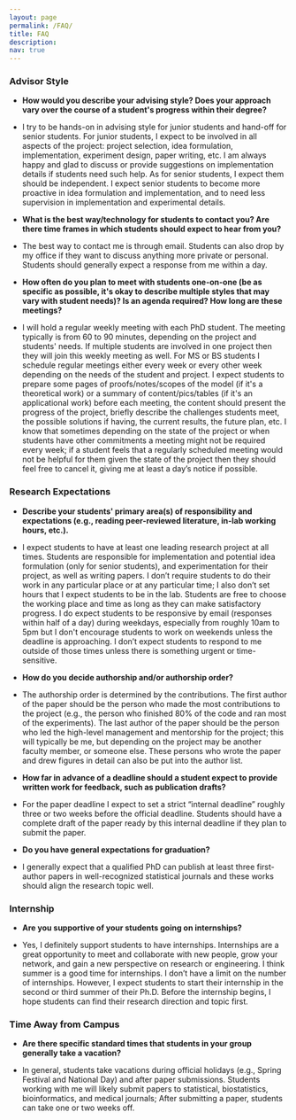 ```yaml
---
layout: page
permalink: /FAQ/
title: FAQ
description: 
nav: true
---
```


<div class="FAQ">
  
<h3>Advisor Style</h3> 
  
  <ul>
<li><p><b>How would you describe your advising style? Does your approach vary over the course of a student's progress within their degree?</b></p>
</li>
<li><p> I try to be hands-on in advising style for junior students and hand-off for senior students. For junior students, I expect to be involved in all aspects of the project: project selection, idea formulation, implementation, experiment design, paper writing, etc. I am always happy and glad to discuss or provide suggestions on implementation details if students need such help. As for senior students, I expect them should be independent. I expect senior students to become more proactive in idea formulation and implementation, and to need less supervision in implementation and experimental details. 
 </p>
</li>
</ul>
  
   <ul>
<li><p><b>What is the best way/technology for students to contact you? Are there time frames in which students should expect to hear from you?</b></p>
</li>
<li><p>The best way to contact me is through email. Students can also drop by my office if they want to discuss anything more private or personal. Students should generally expect a response from me within a day.  </p>
</li>
</ul>
  
    
<ul>
<li><p><b>How often do you plan to meet with students one-on-one (be as specific as possible, it's okay to describe multiple styles that may vary with student needs)? Is an agenda required? How long are these meetings?</b></p>
</li>
<li><p> I will hold a regular weekly meeting with each PhD student. The meeting typically is from 60 to 90 minutes, depending on the project and students' needs. If multiple students are involved in one project then they will join this weekly meeting as well. For MS or BS students I schedule regular meetings either every week or every other week depending on the needs of the student and project. I expect students to prepare some pages of proofs/notes/scopes of the model (if it's a theoretical work) or a summary of content/pics/tables (if it's an applicational work) before each meeting, the content should present the progress of the project, briefly describe the challenges students meet, the possible solutions if having, the current results, the future plan, etc. I know that sometimes depending on the state of the project or when students have other commitments a meeting might not be required every week; if a student feels that a regularly scheduled meeting would not be helpful for them given the state of the project then they should feel free to cancel it, giving me at least a day’s notice if possible.

  </p>
</li>
</ul>
 
<h3> Research Expectations </h3>
<ul>
<li><p><b>Describe your students' primary area(s) of responsibility and expectations (e.g., reading peer-reviewed literature, in-lab working hours, etc.).</b></p>
</li>
<li><p>I expect students to have at least one leading research project at all times. Students are responsible for implementation and potential idea formulation (only for senior students), and experimentation for their project, as well as writing papers. I don’t require students to do their work in any particular place or at any particular time; I also don’t set hours that I expect students to be in the lab. Students are free to choose the working place and time as long as they can make satisfactory progress. I do expect students to be responsive by email (responses within half of a day) during weekdays, especially from roughly 10am to 5pm but I don't encourage students to work on weekends unless the deadline is approaching. I don’t expect students to respond to me outside of those times unless there is something urgent or time-sensitive.
</p>
</li>
</ul> 
  
<ul>
<li><p><b>How do you decide authorship and/or authorship order?</b></p>
</li>
<li><p> The authorship order is determined by the contributions. The first author of the paper should be the person who made the most contributions to the project (e.g., the person who finished 80% of the code and ran most of the experiments). The last author of the paper should be the person who led the high-level management and mentorship for the project; this will typically be me, but depending on the project may be another faculty member, or someone else. These persons who wrote the paper and drew figures in detail can also be put into the author list. 
 </p>
</li>
</ul>
  
 <ul>
<li><p><b>How far in advance of a deadline should a student expect to provide written work for feedback, such as publication drafts?</b></p>
</li>
<li><p> For the paper deadline I expect to set a strict “internal deadline” roughly three or two weeks before the official deadline. Students should have a complete draft of the paper ready by this internal deadline if they plan to submit the paper. 
 </p>
</li>
</ul>
  
  
<ul>
<li><p><b>Do you have general expectations for graduation?</b></p>
</li>
<li><p> I generally expect that a qualified PhD can publish at least three first-author papers in well-recognized statistical journals and these works should align the research topic well. </p>
</li>
</ul>
  
<h3> Internship </h3>
<ul>
<li><p><b>Are you supportive of your students going on internships?</b></p>
</li>
<li><p>Yes, I definitely support students to have internships. Internships are a great opportunity to meet and collaborate with new people, grow your network, and gain a new perspective on research or engineering. I think summer is a good time for internships. I don’t have a limit on the number of internships. However, I expect students to start their internship in the second or third summer of their Ph.D. Before the internship begins, I hope students can find their research direction and topic first. 
</p>
</li>
</ul>
  
  
  <h3> Time Away from Campus </h3>  
 
  <ul>
<li><p><b>Are there specific standard times that students in your group generally take a vacation?</b></p>
</li>
<li><p>In general, students take vacations during official holidays (e.g., Spring Festival and National Day) and after paper submissions. Students working with me will likely submit papers to statistical, biostatistics, bioinformatics, and medical journals; After submitting a paper, students can take one or two weeks off.</p>
</li>
</ul>
  
</div>

